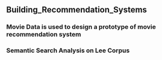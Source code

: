 ## Building_Recommendation_Systems
### Movie Data is used to design a prototype of movie recommendation system
### Semantic Search Analysis on Lee Corpus
